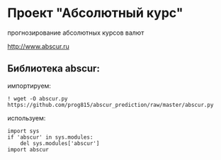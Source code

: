 # Проект "Абсолютный курс" 
прогнозирование абсолютных курсов валют 

http://www.abscur.ru


## Библиотека abscur: 
импортируем: 
```
! wget -O abscur.py https://github.com/prog815/abscur_prediction/raw/master/abscur.py 
```

используем: 
```
import sys
if 'abscur' in sys.modules:
    del sys.modules['abscur']
import abscur
```

